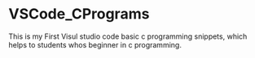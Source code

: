# VSCode_CPrograms
This is my First Visul studio code basic c programming  snippets, which helps to students whos beginner in c programming.
